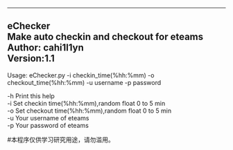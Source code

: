 ----------------------------------------------------  
eChecker  
Make auto checkin and checkout for eteams  
Author: cahi1l1yn  
Version:1.1 
----------------------------------------------------  

Usage: eChecker.py -i checkin_time(%hh:%mm) -o checkout_time(%hh:%mm) -u username -p password  

-h Print this help  
-i Set checkin time(%hh:%mm),random float 0 to 5 min  
-o Set checkout time(%hh:%mm),random float 0 to 5 min   
-u Your username of eteams  
-p Your password of eteams   

#本程序仅供学习研究用途，请勿滥用。 
